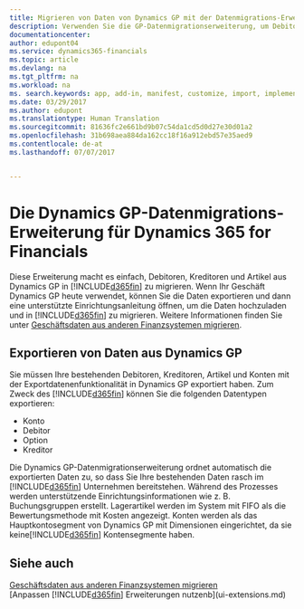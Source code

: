 ```yaml
---
title: Migrieren von Daten von Dynamics GP mit der Datenmigrations-Erweiterung | Microsoft Docs
description: Verwenden Sie die GP-Datenmigrationserweiterung, um Debitoren, Kreditoren, Artikel und Konten von Dynamics GP auf Dynamics 365 for Financials zu migrieren.
documentationcenter: 
author: edupont04
ms.service: dynamics365-financials
ms.topic: article
ms.devlang: na
ms.tgt_pltfrm: na
ms.workload: na
ms. search.keywords: app, add-in, manifest, customize, import, implement
ms.date: 03/29/2017
ms.author: edupont
ms.translationtype: Human Translation
ms.sourcegitcommit: 81636fc2e661bd9b07c54da1cd5d0d27e30d01a2
ms.openlocfilehash: 31b698aea884da162cc18f16a912ebd57e35aed9
ms.contentlocale: de-at
ms.lasthandoff: 07/07/2017


---
```

# <a name="the-dynamics-gp-data-migration-extension-for-dynamics-365-for-financials"></a>Die Dynamics GP-Datenmigrations-Erweiterung für Dynamics 365 for Financials
Diese Erweiterung macht es einfach, Debitoren, Kreditoren und Artikel aus Dynamics GP in [!INCLUDE[d365fin](includes/d365fin_md.md)] zu migrieren. Wenn Ihr Geschäft Dynamics GP heute verwendet, können Sie die Daten exportieren und dann eine unterstützte Einrichtungsanleitung öffnen, um die Daten hochzuladen und in [!INCLUDE[d365fin](includes/d365fin_md.md)] zu migrieren. Weitere Informationen finden Sie unter [Geschäftsdaten aus anderen Finanzsystemen migrieren](upload-data.md).

## <a name="exporting-data-from-dynamics-gp"></a>Exportieren von Daten aus Dynamics GP
Sie müssen Ihre bestehenden Debitoren, Kreditoren, Artikel und Konten mit der Exportdatenenfunktionalität in Dynamics GP exportiert haben. Zum Zweck des [!INCLUDE[d365fin](includes/d365fin_md.md)] können Sie die folgenden Datentypen exportieren:

* Konto  
* Debitor  
* Option  
* Kreditor  

Die Dynamics GP-Datenmigrationserweiterung ordnet automatisch die exportierten Daten zu, so dass Sie Ihre bestehenden Daten rasch im [!INCLUDE[d365fin](includes/d365fin_md.md)] Unternehmen bereitstehen. Während des Prozesses werden unterstützende Einrichtungsinformationen wie z. B. Buchungsgruppen erstellt. Lagerartikel werden im System mit FIFO als die Bewertungsmethode mit Kosten angezeigt. Konten werden als das Hauptkontosegment von Dynamics GP mit Dimensionen eingerichtet, da sie keine[!INCLUDE[d365fin](includes/d365fin_long_md.md)] Kontensegmente haben.

## <a name="see-also"></a>Siehe auch
[Geschäftsdaten aus anderen Finanzsystemen migrieren](upload-data.md)  
[Anpassen [!INCLUDE[d365fin](includes/d365fin_md.md)] Erweiterungen nutzenb](ui-extensions.md)  

